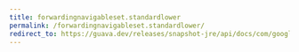 ```yaml
---
title: forwardingnavigableset.standardlower
permalink: /forwardingnavigableset.standardlower/
redirect_to: https://guava.dev/releases/snapshot-jre/api/docs/com/google/common/collect/ForwardingNavigableSet.html#standardLower-E-
---
```


